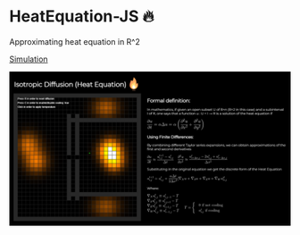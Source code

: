 # HeatEquation-JS :fire:
Approximating heat equation in R^2

[Simulation](https://morcillosanz.github.io/HeatEquation-JS/)

![alt text](https://github.com/MorcilloSanz/HeatEquation-JS/blob/main/img/demo.png)
